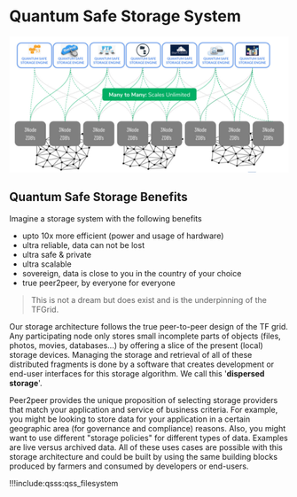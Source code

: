 # Quantum Safe Storage System

![](img/qsstorage_architecture.jpg)

## Quantum Safe Storage Benefits

Imagine a storage system with the following benefits

- upto 10x more efficient (power and usage of hardware)
- ultra reliable, data can not be lost
- ultra safe & private
- ultra scalable
- sovereign, data is close to you in the country of your choice
- true peer2peer, by everyone for everyone

> This is not a dream but does exist and is the underpinning of the TFGrid.

Our storage architecture follows the true peer-to-peer design of the TF grid. Any participating node only stores small incomplete parts of objects (files, photos, movies, databases...) by offering a slice of the present (local) storage devices. Managing the storage and retrieval of all of these distributed fragments is done by a software that creates development or end-user interfaces for this storage algorithm. We call this '**dispersed storage**'.

Peer2peer provides the unique proposition of selecting storage providers that match your application and service of business criteria. For example, you might be looking to store data for your application in a certain geographic area (for governance and compliance) reasons. Also, you might want to use different "storage policies" for different types of data. Examples are live versus archived data. All of these uses cases are possible with this storage architecture and could be built by using the same building blocks produced by farmers and consumed by developers or end-users.

!!!include:qsss:qss_filesystem
